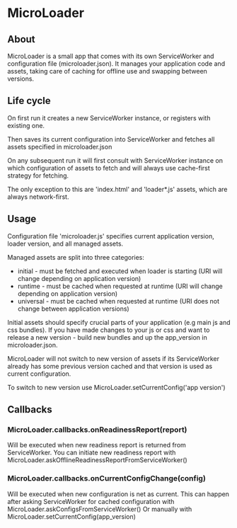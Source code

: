 # MicroLoader

## About

MicroLoader is a small app that comes with its own ServiceWorker and configuration file (microloader.json).
It manages your application code and assets, taking care of caching for offline use and swapping between versions.

## Life cycle

On first run it creates a new ServiceWorker instance, or registers with existing one.

Then saves its current configuration into ServiceWorker and fetches all assets specified in microloader.json

On any subsequent run it will first consult with ServiceWorker instance on which configuration of assets to fetch and will always use cache-first strategy for fetching.

The only exception to this are 'index.html' and 'loader*.js' assets, which are always network-first.

## Usage

Configuration file 'microloader.js' specifies current application version, loader version, and all managed assets.

Managed assets are split into three categories:
* initial - must be fetched and executed when loader is starting (URI will change depending on application version)
* runtime - must be cached when requested at runtime (URI will change depending on application version)
* universal - must be cached when requested at runtime (URI does not change between application versions)

Initial assets should specify crucial parts of your application (e.g main js and css bundles).
If you have made changes to your js or css and want to release a new version - build new bundles and up the app_version in microloader.json.

MicroLoader will not switch to new version of assets if its ServiceWorker already has some previous version cached and that version is used as current configuration.

To switch to new version use MicroLoader.setCurrentConfig('app version')

## Callbacks

### MicroLoader.callbacks.onReadinessReport(report)
Will be executed when new readiness report is returned from ServiceWorker.
You can initiate new readiness report with MicroLoader.askOfflineReadinessReportFromServiceWorker()

### MicroLoader.callbacks.onCurrentConfigChange(config)
Will be executed when new configuration is net as current.
This can happen after asking ServiceWorker for cached configuration with MicroLoader.askConfigsFromServiceWorker()
Or manually with MicroLoader.setCurrentConfig(app_version)
